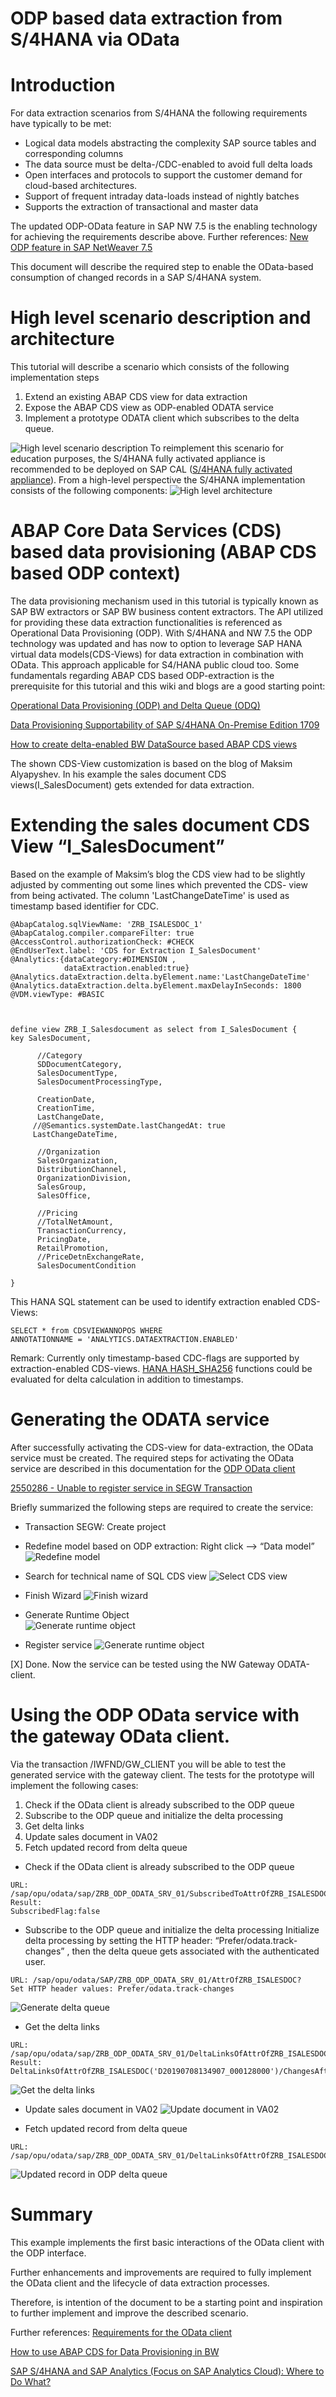 # ODP based data extraction from S/4HANA via OData 

# Introduction 
For data extraction scenarios from S/4HANA the following requirements have typically to be met: 

* Logical data models abstracting the complexity SAP source tables and corresponding columns
* The data source must be delta-/CDC-enabled to avoid full delta loads 
* Open interfaces and protocols to support the customer demand for cloud-based architectures. 
* Support of frequent intraday data-loads instead of nightly batches
* Supports the extraction of transactional and master data 

The updated ODP-OData feature in SAP NW 7.5 is the enabling technology for achieving the requirements describe above. 
Further references: [New ODP feature in SAP NetWeaver 7.5]( https://wiki.scn.sap.com/wiki/display/BI/New+ODP+feature+in+SAP+NetWeaver+7.5)

This document will describe the required step to enable the OData-based consumption of changed records in a SAP S/4HANA system. 

# High level scenario description and architecture 
This tutorial will describe a scenario which consists of the following implementation steps 
1)	Extend an existing ABAP CDS view for data extraction
2)	Expose the ABAP CDS view as ODP-enabled ODATA service 
3)	Implement a prototype ODATA client which subscribes to the delta queue. 

![ High level scenario description]( https://github.com/ROBROICH/SAP_ODP_ODATA_CLIENT/blob/master/ODP_SCENARIO.jpg)
To reimplement this scenario for education purposes, the S/4HANA fully activated appliance is recommended to be deployed on SAP CAL ([S/4HANA fully activated appliance](https://blogs.sap.com/2018/12/12/sap-s4hana-fully-activated-appliance-create-your-sap-s4hana-1809-system-in-a-fraction-of-the-usual-setup-time/)). 
From a high-level perspective the S/4HANA implementation consists of the following components:
![ High level architecture]( https://github.com/ROBROICH/SAP_ODP_ODATA_CLIENT/blob/master/HIGH_LEVEL_ARCHITECTURE.PNG)

# ABAP Core Data Services (CDS) based data provisioning (ABAP CDS based ODP context)
The data provisioning mechanism used in this tutorial is typically known as SAP BW extractors or SAP BW business content extractors. The API utilized for providing these data extraction functionalities is referenced as Operational Data Provisioning (ODP). 
With S/4HANA and NW 7.5 the ODP technology was updated and has now to option to leverage SAP HANA virtual data models(CDS-Views) for data extraction in combination with OData. This approach applicable for S4/HANA public cloud too. 
Some fundamentals regarding ABAP CDS based ODP-extraction is the prerequisite for this tutorial and this wiki and blogs are a good starting point:

[Operational Data Provisioning (ODP) and Delta Queue (ODQ)]( https://wiki.scn.sap.com/wiki/pages/viewpage.action?pageId=449284646)

[Data Provisioning Supportability of SAP S/4HANA On-Premise Edition 1709
](https://blogs.sap.com/2016/07/07/data-extraction-supportability-of-sap-s4hana-on-premise-edition-1511-fps02/)

[How to create delta-enabled BW DataSource based ABAP CDS views
]( https://blogs.sap.com/2017/03/17/how-to-create-delta-enabled-bw-datasource-based-abap-cds-views/)


The shown CDS-View customization is based on the blog of Maksim Alyapyshev. In his example the sales document CDS views(I_SalesDocument) gets extended for data extraction. 

# Extending the sales document CDS View “I_SalesDocument”

Based on the example of Maksim’s blog the CDS view had to be slightly adjusted by commenting out some lines which prevented the CDS- view from being activated. 
The column 'LastChangeDateTime' is used as timestamp based identifier for CDC. 

```
@AbapCatalog.sqlViewName: 'ZRB_ISALESDOC_1'
@AbapCatalog.compiler.compareFilter: true
@AccessControl.authorizationCheck: #CHECK
@EndUserText.label: 'CDS for Extraction I_SalesDocument'
@Analytics:{dataCategory:#DIMENSION ,
            dataExtraction.enabled:true}
@Analytics.dataExtraction.delta.byElement.name:'LastChangeDateTime'
@Analytics.dataExtraction.delta.byElement.maxDelayInSeconds: 1800
@VDM.viewType: #BASIC

            

define view ZRB_I_Salesdocument as select from I_SalesDocument {
key SalesDocument,

      //Category
      SDDocumentCategory,
      SalesDocumentType,
      SalesDocumentProcessingType,

      CreationDate,
      CreationTime,
      LastChangeDate,
     //@Semantics.systemDate.lastChangedAt: true
     LastChangeDateTime,

      //Organization
      SalesOrganization,
      DistributionChannel,
      OrganizationDivision,
      SalesGroup,
      SalesOffice,
      
      //Pricing
      //TotalNetAmount,
      TransactionCurrency,
      PricingDate,
      RetailPromotion,
      //PriceDetnExchangeRate,
      SalesDocumentCondition
    
}   
```

This HANA SQL statement can be used to identify extraction enabled CDS-Views:
```
SELECT * from CDSVIEWANNOPOS WHERE 
ANNOTATIONNAME = 'ANALYTICS.DATAEXTRACTION.ENABLED'
```


Remark: 
Currently only timestamp-based CDC-flags are supported by extraction-enabled CDS-views.
[HANA HASH_SHA256](https://help.sap.com/viewer/4fe29514fd584807ac9f2a04f6754767/2.0.01/en-US/d22ecca9d2951014850492e8c88d498c.html/) functions could be evaluated for delta calculation in addition to timestamps. 

# Generating the ODATA service 

After successfully activating the CDS-view for data-extraction, the OData service must be created.
The required steps for activating the OData service are described in this documentation for the [ODP OData client]( https://help.sap.com/viewer/dd104a87ab9249968e6279e61378ff66/11.0.7/en-US/11853413cf124dde91925284133c007d.html) 

[2550286 - Unable to register service in SEGW Transaction
]( https://launchpad.support.sap.com/#/notes/2550286)

Briefly summarized the following steps are required to create the service:
* Transaction SEGW: Create project

* Redefine model based on ODP extraction: Right click --> “Data model” 
![ Redefine model]( https://github.com/ROBROICH/SAP_ODP_ODATA_CLIENT/blob/master/ODP_CREATE_MODEL_1.png)

* Search for technical name of SQL CDS view
![ Select CDS view]( https://github.com/ROBROICH/SAP_ODP_ODATA_CLIENT/blob/master/ODP_CREATE_MODEL_2.png)

* Finish Wizard 
![Finish wizard]( https://github.com/ROBROICH/SAP_ODP_ODATA_CLIENT/blob/master/ODP_CREATE_MODEL_3.jpg)

* Generate Runtime Object  
![Generate runtime object]( https://github.com/ROBROICH/SAP_ODP_ODATA_CLIENT/blob/master/ODP_CREATE_MODEL_4.png)

* Register service 
![Generate runtime object]( https://github.com/ROBROICH/SAP_ODP_ODATA_CLIENT/blob/master/ODP_CREATE_MODEL_5.png)

[X] Done. Now the service can be tested using the NW Gateway ODATA-client.

# Using the ODP OData service with the gateway OData client.
Via the transaction /IWFND/GW_CLIENT you will be able to test the generated service with the gateway client. 
The tests for the prototype will implement the following cases:
1)	Check if the OData client is already subscribed to the ODP queue 
2)	Subscribe to the ODP queue and initialize the delta processing 
3)	Get delta links
4)	Update sales document in VA02 
5)	Fetch updated record from delta queue 

* Check if the OData client is already subscribed to the ODP queue 
```
URL: 
/sap/opu/odata/sap/ZRB_ODP_ODATA_SRV_01/SubscribedToAttrOfZRB_ISALESDOC
Result: 
SubscribedFlag:false
```

*  Subscribe to the ODP queue and initialize the delta processing 
Initialize delta processing by setting the HTTP header: “Prefer/odata.track-changes”
, then the delta queue gets associated with the authenticated user. 
```
URL: /sap/opu/odata/SAP/ZRB_ODP_ODATA_SRV_01/AttrOfZRB_ISALESDOC?
Set HTTP header values: Prefer/odata.track-changes
```


![Generate delta queue]( https://github.com/ROBROICH/SAP_ODP_ODATA_CLIENT/blob/master/ODP_CREATE_MODEL_6.png)

* Get the delta links 
```
URL: 
/sap/opu/odata/sap/ZRB_ODP_ODATA_SRV_01/DeltaLinksOfAttrOfZRB_ISALESDOC
Result: 
DeltaLinksOfAttrOfZRB_ISALESDOC('D20190708134907_000128000')/ChangesAfter
```
![Get the delta links]( https://github.com/ROBROICH/SAP_ODP_ODATA_CLIENT/blob/master/ODP_CREATE_MODEL_7.png)

* Update sales document in VA02 
![Update document in VA02]( https://github.com/ROBROICH/SAP_ODP_ODATA_CLIENT/blob/master/ODP_CREATE_MODEL_8.png)

* Fetch updated record from delta queue 
```
URL: 
/sap/opu/odata/sap/ZRB_ODP_ODATA_SRV_01/DeltaLinksOfAttrOfZRB_ISALESDOC('D20190708134907_000128000')/ChangesAfter
```
![Updated record in ODP delta queue]( https://github.com/ROBROICH/SAP_ODP_ODATA_CLIENT/blob/master/ODP_CREATE_MODEL_9.png)
# Summary
This example implements the first basic interactions of the OData client with the ODP interface. 

Further enhancements and improvements are required to fully implement the OData client and the lifecycle of data extraction processes. 

Therefore, is intention of the document to be a starting point and inspiration to further implement and improve the described scenario. 

Further references: [Requirements for the OData client]( https://help.sap.com/viewer/dd104a87ab9249968e6279e61378ff66/11.0.7/en-US/50f4ee6253134d3cafa25b9444f0c5a9.html) 

[How to use ABAP CDS for Data Provisioning in BW](https://www.sap.com/documents/2017/06/50b7535e-bf7c-0010-82c7-eda71af511fa.html) 

[SAP S/4HANA and SAP Analytics (Focus on SAP Analytics Cloud): Where to Do What?](
https://blog.asug.com/hubfs/2019%20AC%20Slide%20Decks%20Thursday/ASUG82186%20-%20SAP%20S4HANA%20and%20SAP%20Analytics%20(Focus%20on%20SAP%20Analytics%20Cloud)%20Where%20to%20Do%20What.pdf) 








